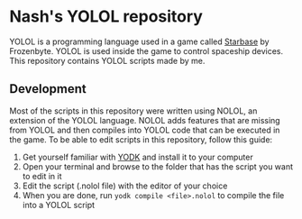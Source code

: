 # Nash's YOLOL repository
YOLOL is a programming language used in a game called [Starbase](https://www.starbasegame.com/) by Frozenbyte. YOLOL is used inside the game to control spaceship devices. This repository contains YOLOL scripts made by me.

## Development
Most of the scripts in this repository were written using NOLOL, an extension of the YOLOL language. NOLOL adds features that are missing from YOLOL and then compiles into YOLOL code that can be executed in the game. To be able to edit scripts in this repository, follow this guide:
1. Get yourself familiar with [YODK](https://github.com/dbaumgarten/yodk) and install it to your computer
2. Open your terminal and browse to the folder that has the script you want to edit in it
3. Edit the script (.nolol file) with the editor of your choice
4. When you are done, run `yodk compile <file>.nolol` to compile the file into a YOLOL script
